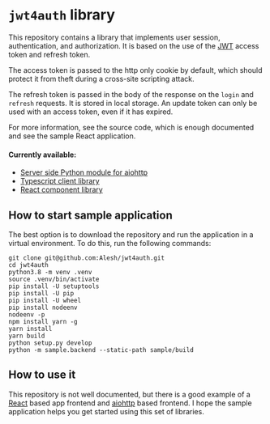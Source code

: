 `jwt4auth` library
==================

This repository contains a library that implements user session, authentication, and 
authorization. It is based on the use of the [JWT] access token and refresh token.

The access token is passed to the http only cookie by default, which should protect 
it from theft during a cross-site scripting attack.

The refresh token is passed in the body of the response on the `login` and `refresh` 
requests. It is stored in local storage. An update token can only be used with 
an access token, even if it has expired.

For more information, see the source code, which is enough documented and see the 
sample React application.

#### Currently available: 
* [Server side Python module for aiohttp]
* [Typescript client library]
* [React component library]


## How to start sample application
The best option is to download the repository and run the application in a virtual 
environment. To do this, run the following commands:

    git clone git@github.com:Alesh/jwt4auth.git
    cd jwt4auth
    python3.8 -m venv .venv
    source .venv/bin/activate
    pip install -U setuptools
    pip install -U pip
    pip install -U wheel
    pip install nodeenv
    nodeenv -p
    npm install yarn -g
    yarn install
    yarn build
    python setup.py develop
    python -m sample.backend --static-path sample/build
    
## How to use it
This repository is not well documented, but there is a good example of a [React] based 
app frontend and [aiohttp] based frontend. I hope the sample application helps you get 
started using this set of libraries.

[JWT]: https://jwt.io/
[React]: https://https://reactjs.org/
[aiohttp]: https://docs.aiohttp.org/en/stable/

[Server side Python module for aiohttp]: https://pypi.org/project/jwt4auth/
[Typescript client library]: https://www.npmjs.com/package/@jwt4auth/general
[React component library]: https://www.npmjs.com/package/@jwt4auth/reactjs